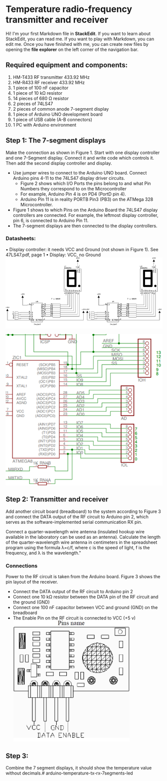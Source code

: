# Temperature radio-frequency transmitter  and  receiver

Hi! I'm your first Markdown file in **StackEdit**. If you want to learn about StackEdit, you can read me. If you want to play with Markdown, you can edit me. Once you have finished with me, you can create new files by opening the **file explorer** on the left corner of the navigation bar.


## Required  equipment  and  components:
1.	HM-T433 RF transmitter 433.92 MHz 
2.	HM-R433 RF receiver 433.92 MHz 
3.	1 piece of 100 nF capacitor
4.	1 piece of 10 kΩ resistor
5.	14 pieces of 680 Ω resistor
6.	2 pieces of 74LS47
7.	2 pieces of common anode 7-segment display
8.	1 piece of Arduino UNO development board
9.	1 piece of USB cable (A-B connectors)
10.	1 PC with Arduino environment

## Step 1: The 7-segment displays
Make the connection as shown in Figure 1. Start with one display controller and one 7-Segment display. Connect it and write code which controls it. Then add the second display controller and display.
 - Use jumper wires to connect to the Arduino UNO board. Connect Arduino pins 4-11 to the 74LS47 display driver circuits.
	 - Figure 2 shows which I/O Ports the pins belong to and what Pin Numbers they correspond to on the Microcontroller 
	 - For example, Arduino Pin 4 is on PD4 (PortD pin 4).
	 - Arduino Pin 11 is in reality PORTB Pin3 (PB3) on the ATMega 328 Microcontroller. 
  - Figure 1 shows to which Pins on the Arduino Board the 74LS47 display controllers are connected. For
   example, the leftmost display controller, pin 6, is connected to Arduino Pin 11.    
 - The 7-segment displays are then connected to the display controllers.

###  Datasheets:
•	Display controller: it needs VCC and Ground (not shown in Figure 1). See 47LS47.pdf, page 1
•	Display: VCC, no Ground
![Figure 1](./img/figure1.png)

![Figure 2](./img/figure2.png)

## Step 2: Transmitter and receiver

Add another circuit board (breadboard) to the system according to Figure 3 and connect the DATA output of the RF circuit to Arduino pin 2, which serves as the software-implemented serial communication RX pin.

Connect a quarter-wavelength wire antenna (insulated hookup wire available in the laboratory can be used as an antenna). Calculate the length of the quarter-wavelength wire antenna in centimeters in the spreadsheet program using the formula λ=c/f, where c is the speed of light, f is the frequency, and λ is the wavelength."


### Connections

Power to the RF circuit is taken from the Arduino board. Figure 3 shows the pin layout of the receiver.

 - Connect the DATA output of the RF circuit to Arduino pin 2
 - Connect one 10 kΩ resistor between the DATA pin of the RF circuit and the ground (GND)
 - Connect one 100 nF capacitor between VCC and ground (GND) on the breadboard
 - The Enable Pin on the RF circuit is connected to VCC (+5 v)
![Figure 3](./img/figure3.png)

## Step 3:

Combine the 7 segment displays, it should show the temperature value without decimals.# arduino-temperature-tx-rx-7segments-led
